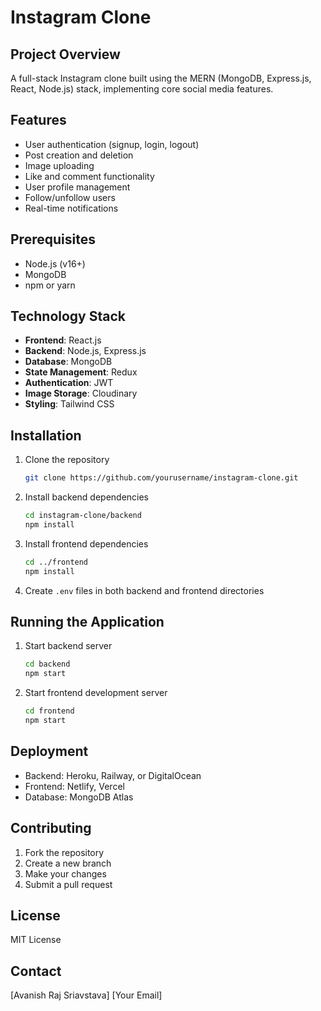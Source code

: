 # **Instagram Clone**

## **Project Overview**

A full-stack Instagram clone built using the MERN (MongoDB, Express.js, React, Node.js) stack, implementing core social media features.

## **Features**

- User authentication (signup, login, logout)
- Post creation and deletion
- Image uploading
- Like and comment functionality
- User profile management
- Follow/unfollow users
- Real-time notifications

## **Prerequisites**

- Node.js (v16+)
- MongoDB
- npm or yarn

## **Technology Stack**

- **Frontend**: React.js
- **Backend**: Node.js, Express.js
- **Database**: MongoDB
- **State Management**: Redux
- **Authentication**: JWT
- **Image Storage**: Cloudinary
- **Styling**: Tailwind CSS

## **Installation**

1. Clone the repository
   ```bash
   git clone https://github.com/yourusername/instagram-clone.git
   ```

2. Install backend dependencies
   ```bash
   cd instagram-clone/backend
   npm install
   ```

3. Install frontend dependencies
   ```bash
   cd ../frontend
   npm install
   ```

4. Create `.env` files in both backend and frontend directories


## **Running the Application**

1. Start backend server
   ```bash
   cd backend
   npm start
   ```

2. Start frontend development server
   ```bash
   cd frontend
   npm start
   ```

## **Deployment**

- Backend: Heroku, Railway, or DigitalOcean
- Frontend: Netlify, Vercel
- Database: MongoDB Atlas

## **Contributing**

1. Fork the repository
2. Create a new branch
3. Make your changes
4. Submit a pull request

## **License**

MIT License

## **Contact**

[Avanish Raj Sriavstava]
[Your Email]

